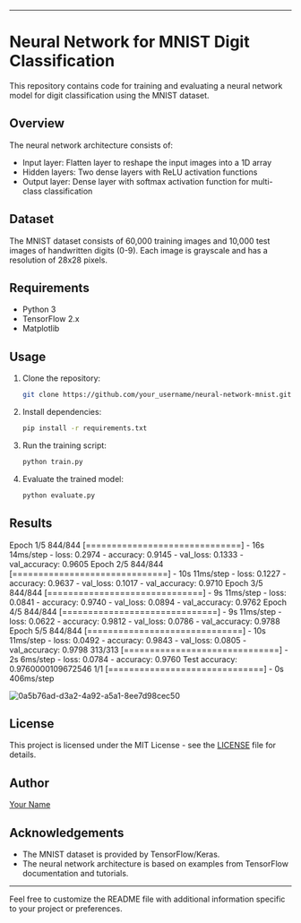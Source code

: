 
---

# Neural Network for MNIST Digit Classification

This repository contains code for training and evaluating a neural network model for digit classification using the MNIST dataset.

## Overview

The neural network architecture consists of:
- Input layer: Flatten layer to reshape the input images into a 1D array
- Hidden layers: Two dense layers with ReLU activation functions
- Output layer: Dense layer with softmax activation function for multi-class classification

## Dataset

The MNIST dataset consists of 60,000 training images and 10,000 test images of handwritten digits (0-9). Each image is grayscale and has a resolution of 28x28 pixels.

## Requirements

- Python 3
- TensorFlow 2.x
- Matplotlib

## Usage

1. Clone the repository:

    ```bash
    git clone https://github.com/your_username/neural-network-mnist.git
    ```

2. Install dependencies:

    ```bash
    pip install -r requirements.txt
    ```

3. Run the training script:

    ```bash
    python train.py
    ```

4. Evaluate the trained model:

    ```bash
    python evaluate.py
    ```

## Results

Epoch 1/5
844/844 [==============================] - 16s 14ms/step - loss: 0.2974 - accuracy: 0.9145 - val_loss: 0.1333 - val_accuracy: 0.9605
Epoch 2/5
844/844 [==============================] - 10s 11ms/step - loss: 0.1227 - accuracy: 0.9637 - val_loss: 0.1017 - val_accuracy: 0.9710
Epoch 3/5
844/844 [==============================] - 9s 11ms/step - loss: 0.0841 - accuracy: 0.9740 - val_loss: 0.0894 - val_accuracy: 0.9762
Epoch 4/5
844/844 [==============================] - 9s 11ms/step - loss: 0.0622 - accuracy: 0.9812 - val_loss: 0.0786 - val_accuracy: 0.9788
Epoch 5/5
844/844 [==============================] - 10s 11ms/step - loss: 0.0492 - accuracy: 0.9843 - val_loss: 0.0805 - val_accuracy: 0.9798
313/313 [==============================] - 2s 6ms/step - loss: 0.0784 - accuracy: 0.9760
Test accuracy: 0.9760000109672546
1/1 [==============================] - 0s 406ms/step

![0a5b76ad-d3a2-4a92-a5a1-8ee7d98cec50](https://github.com/Priya-M25/Handwritten-Digit-Recognisation/assets/97019927/411292f0-2615-4ec8-8e86-545c0f7b9b69)

## License

This project is licensed under the MIT License - see the [LICENSE](LICENSE) file for details.

## Author

[Your Name](https://github.com/your_username)

## Acknowledgements

- The MNIST dataset is provided by TensorFlow/Keras.
- The neural network architecture is based on examples from TensorFlow documentation and tutorials.

---

Feel free to customize the README file with additional information specific to your project or preferences.
